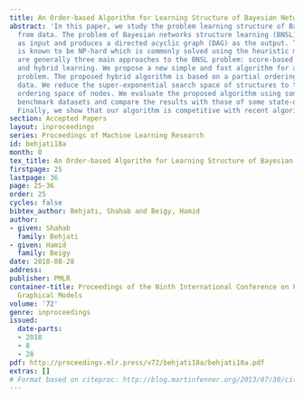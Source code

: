 ```yaml
---
title: An Order-based Algorithm for Learning Structure of Bayesian Networks
abstract: 'In this paper, we study the problem learning structure of Bayesian networks
  from data. The problem of Bayesian networks structure learning (BNSL) takes a dataset
  as input and produces a directed acyclic graph (DAG) as the output. This problem
  is known to be NP-hard which is commonly solved using the heuristic methods. There
  are generally three main approaches to the BNSL problem: score-based , constraint-based
  and hybrid learning. We propose a new simple and fast algorithm for addressing BNSL
  problem. The proposed hybrid algorithm is based on a partial ordering learned from
  data. We reduce the super-exponential search space of structures to the smaller
  ordering space of nodes. We evaluate the proposed algorithm using some standard
  benchmark datasets and compare the results with those of some state-of-the-art algorithms.
  Finally, we show that our algorithm is competitive with recent algorithms.'
section: Accepted Papers
layout: inproceedings
series: Proceedings of Machine Learning Research
id: behjati18a
month: 0
tex_title: An Order-based Algorithm for Learning Structure of Bayesian Networks
firstpage: 25
lastpage: 36
page: 25-36
order: 25
cycles: false
bibtex_author: Behjati, Shahab and Beigy, Hamid
author:
- given: Shahab
  family: Behjati
- given: Hamid
  family: Beigy
date: 2018-08-28
address: 
publisher: PMLR
container-title: Proceedings of the Ninth International Conference on Probabilistic
  Graphical Models
volume: '72'
genre: inproceedings
issued:
  date-parts:
  - 2018
  - 8
  - 28
pdf: http://proceedings.mlr.press/v72/behjati18a/behjati18a.pdf
extras: []
# Format based on citeproc: http://blog.martinfenner.org/2013/07/30/citeproc-yaml-for-bibliographies/
---
```

